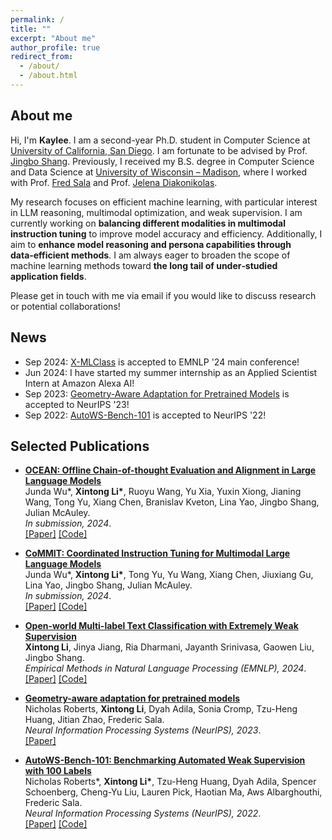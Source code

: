 ```yaml
---
permalink: /
title: ""
excerpt: "About me"
author_profile: true
redirect_from: 
  - /about/
  - /about.html
---
```



## About me
Hi, I'm __Kaylee__.
I am a second-year Ph.D. student in Computer Science at [University of California, San Diego](https://ucsd.edu/). I am fortunate to be advised by Prof. [Jingbo Shang](https://shangjingbo1226.github.io/).  Previously, I received my B.S. degree in Computer Science and Data Science at [University of Wisconsin – Madison](https://www.cs.wisc.edu/), where I worked with Prof. [Fred Sala](https://pages.cs.wisc.edu/~fredsala/) and Prof. [Jelena Diakonikolas](https://www.jelena-diakonikolas.com/).

My research focuses on efficient machine learning, with particular interest in LLM reasoning, multimodal optimization, and weak supervision. I am currently working on **balancing different modalities in multimodal instruction tuning** to improve model accuracy and efficiency. Additionally, I aim to **enhance model reasoning and persona capabilities through data‑efficient methods**. I am always eager to broaden the scope of machine learning methods toward **the long tail of under‑studied application fields**.

Please get in touch with me via email if you would like to discuss research or potential collaborations!

## News
- Sep 2024: [X-MLClass](https://arxiv.org/abs/2407.05609) is accepted to EMNLP '24 main conference!
- Jun 2024: I have started my summer internship as an Applied Scientist Intern at Amazon Alexa AI!
- Sep 2023: [Geometry-Aware Adaptation for Pretrained Models](https://arxiv.org/abs/2307.12226) is accepted to NeurIPS '23!
- Sep 2022: [AutoWS-Bench-101](https://arxiv.org/abs/2208.14362) is accepted to NeurIPS '22!

## Selected Publications

<ul>
  <li>
    <p>
      <a href="https://arxiv.org/abs/2409.15310"><b>OCEAN: Offline Chain-of-thought Evaluation and Alignment in Large Language Models
</b></a>
      <br>
      Junda Wu*, <b>Xintong Li*</b>, Ruoyu Wang, Yu Xia, Yuxin Xiong, Jianing Wang, Tong Yu, Xiang Chen, Branislav Kveton, Lina Yao, Jingbo Shang, Julian McAuley. <br>
      <i>In submission, 2024</i>. <br>
      <a href="https://arxiv.org/abs/2410.23703">[Paper]</a>
      <a href="#">[Code]</a>
    </p>
  </li>
</ul>

<ul>
  <li>
    <p>
      <a href="https://arxiv.org/abs/2407.20454"><b>CoMMIT: Coordinated Instruction Tuning for Multimodal Large Language Models</b></a>
      <br>
      Junda Wu*, <b>Xintong Li*</b>, Tong Yu, Yu Wang, Xiang Chen, Jiuxiang Gu, Lina Yao, Jingbo Shang, Julian McAuley. <br>
      <i>In submission, 2024</i>. <br>
      <a href="https://arxiv.org/abs/2407.20454">[Paper]</a>
      <a href="#">[Code]</a>
    </p>
  </li>
</ul>

<ul>
  <li>
    <p>
      <a href="https://arxiv.org/abs/2407.05609"><b>Open-world Multi-label Text Classification with Extremely Weak Supervision</b></a>
      <br>
      <b>Xintong Li</b>, Jinya Jiang, Ria Dharmani, Jayanth Srinivasa, Gaowen Liu, Jingbo Shang. <br>
      <i>Empirical Methods in Natural Language Processing (EMNLP), 2024</i>. <br>
      <a href="https://arxiv.org/abs/2407.05609">[Paper]</a>
      <a href="https://github.com/Kaylee0501/X-MLClass">[Code]</a>
    </p>
  </li>
</ul>

<ul>
  <li>
    <p>
      <a href="https://arxiv.org/abs/2307.12226"><b>Geometry-aware adaptation for pretrained models</b></a>
      <br>
      Nicholas Roberts, <b>Xintong Li</b>, Dyah Adila, Sonia Cromp, Tzu-Heng Huang, Jitian Zhao, Frederic Sala. <br>
      <i>Neural Information Processing Systems (NeurIPS), 2023</i>. <br>
      <a href="https://arxiv.org/abs/2307.12226">[Paper]</a>     
    </p>
  </li>
</ul>

<ul>
  <li>
    <p>
      <a href="https://arxiv.org/abs/2208.14362"><b>AutoWS-Bench-101: Benchmarking Automated Weak Supervision with 100
          Labels</b></a> <br>
      Nicholas Roberts*, <b>Xintong Li*</b>, Tzu-Heng Huang, Dyah Adila, Spencer Schoenberg, Cheng-Yu Liu, Lauren Pick, Haotian
      Ma, Aws Albarghouthi, Frederic Sala. <br>
      <i>Neural Information Processing Systems (NeurIPS), 2022</i>. <br>
      <a href="https://arxiv.org/abs/2208.14362">[Paper]</a>
      <a href="https://github.com/Sala-Group/AutoWS-Bench-101">[Code]</a>
    </p>
  </li>
</ul>
